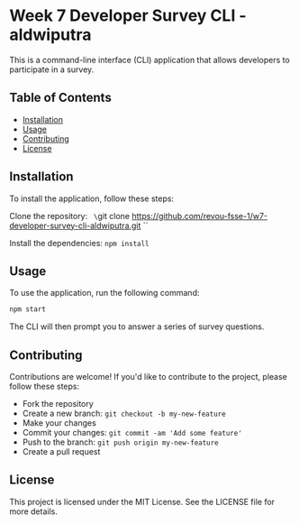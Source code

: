 # Week 7 Developer Survey CLI - aldwiputra
This is a command-line interface (CLI) application that allows developers to participate in a survey.

## Table of Contents
- [Installation](#installation)
- [Usage](#usage)
- [Contributing](#contributing)
- [License](#license)


## Installation
To install the application, follow these steps:

Clone the repository: ` \`git clone https://github.com/revou-fsse-1/w7-developer-survey-cli-aldwiputra.git \``

Install the dependencies: ``npm install``


## Usage
To use the application, run the following command:

```sh
npm start
```

The CLI will then prompt you to answer a series of survey questions.

## Contributing
Contributions are welcome! If you'd like to contribute to the project, please follow these steps:

- Fork the repository
- Create a new branch: `git checkout -b my-new-feature`
- Make your changes
- Commit your changes: `git commit -am 'Add some feature'`
- Push to the branch: `git push origin my-new-feature`
- Create a pull request


## License
This project is licensed under the MIT License. See the LICENSE file for more details.